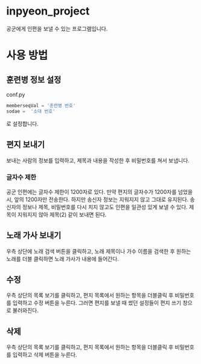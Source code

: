 # inpyeon_project

공군에게 인편을 보낼 수 있는 프로그램입니다.

# 사용 방법
## 훈련병 정보 설정
conf.py
```python
memberseqVal = '훈련병 번호'
sodae =  '소대 번호'
```
로 설정합니다.

## 편지 보내기
보내는 사람의 정보를 입력하고, 제목과 내용을 작성한 후 비밀번호를 쳐서 보냅니다.<br>

### 글자수 제한
공군 인편에는 글자수 제한이 1200자로 있다. 만약 편지의 글자수가 1200자를 넘었을 시, 앞의 1200자만 전송한다. 하지만 송신자 정보는 지워지지 않고 그대로 유지된다.  송신자의 정보나 제목, 비밀번호를 다시 치지 않고도 인편을 일관성 있게 보낼 수 있다. 제목이 지워지지 않아 제목(2) 같이 보내면 된다.

## 노래 가사 보내기
우측 상단에 노래 검색 버튼을 클릭하고, 노래 제목이나 가수 이름을 검색한 후 원하는 노래를 더블 클릭하면 노래 가사가 내용에 들어간다.

## 수정
우측 상단의 목록 보기를 클릭하고, 편지 목록에서 원하는 항목을 더블클릭 후 비밀번호를 입력하고 수정 버튼을 누른다. 그러면 편지를 보낼 때 썼던 설정들이 편지 쓰기 창으로 불러와진다.

## 삭제
우측 상단의 목록 보기를 클릭하고, 편지 목록에서 원하는 항목을 더블클릭 후 비밀번호를 입력하고 삭제 버튼을 누른다.

